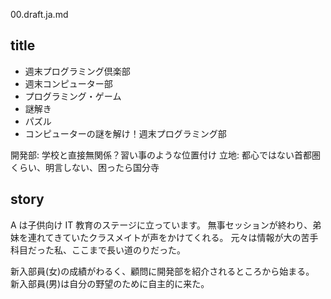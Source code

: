 00.draft.ja.md

## title

- 週末プログラミング倶楽部
- 週末コンピューター部
- プログラミング・ゲーム
- 謎解き
- パズル
- コンピューターの謎を解け！週末プログラミング部

開発部: 学校と直接無関係？習い事のような位置付け
立地: 都心ではない首都圏くらい、明言しない、困ったら国分寺

## story

A は子供向け IT 教育のステージに立っています。
無事セッションが終わり、弟妹を連れてきていたクラスメイトが声をかけてくれる。
元々は情報が大の苦手科目だった私、ここまで長い道のりだった。

新入部員(女)の成績がわるく、顧問に開発部を紹介されるところから始まる。
新入部員(男)は自分の野望のために自主的に来た。
